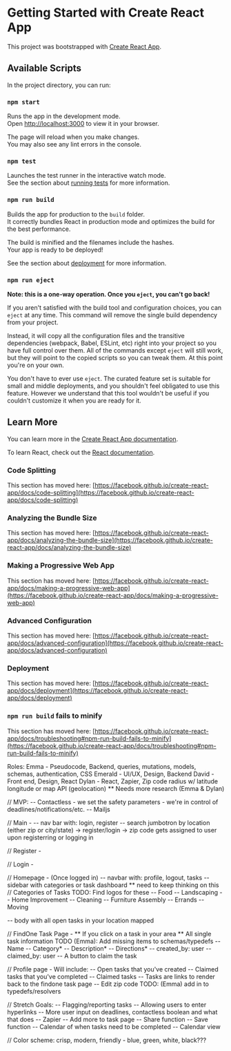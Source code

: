 # Getting Started with Create React App

This project was bootstrapped with [Create React App](https://github.com/facebook/create-react-app).

## Available Scripts

In the project directory, you can run:

### `npm start`

Runs the app in the development mode.\
Open [http://localhost:3000](http://localhost:3000) to view it in your browser.

The page will reload when you make changes.\
You may also see any lint errors in the console.

### `npm test`

Launches the test runner in the interactive watch mode.\
See the section about [running tests](https://facebook.github.io/create-react-app/docs/running-tests) for more information.

### `npm run build`

Builds the app for production to the `build` folder.\
It correctly bundles React in production mode and optimizes the build for the best performance.

The build is minified and the filenames include the hashes.\
Your app is ready to be deployed!

See the section about [deployment](https://facebook.github.io/create-react-app/docs/deployment) for more information.

### `npm run eject`

**Note: this is a one-way operation. Once you `eject`, you can't go back!**

If you aren't satisfied with the build tool and configuration choices, you can `eject` at any time. This command will remove the single build dependency from your project.

Instead, it will copy all the configuration files and the transitive dependencies (webpack, Babel, ESLint, etc) right into your project so you have full control over them. All of the commands except `eject` will still work, but they will point to the copied scripts so you can tweak them. At this point you're on your own.

You don't have to ever use `eject`. The curated feature set is suitable for small and middle deployments, and you shouldn't feel obligated to use this feature. However we understand that this tool wouldn't be useful if you couldn't customize it when you are ready for it.

## Learn More

You can learn more in the [Create React App documentation](https://facebook.github.io/create-react-app/docs/getting-started).

To learn React, check out the [React documentation](https://reactjs.org/).

### Code Splitting

This section has moved here: [https://facebook.github.io/create-react-app/docs/code-splitting](https://facebook.github.io/create-react-app/docs/code-splitting)

### Analyzing the Bundle Size

This section has moved here: [https://facebook.github.io/create-react-app/docs/analyzing-the-bundle-size](https://facebook.github.io/create-react-app/docs/analyzing-the-bundle-size)

### Making a Progressive Web App

This section has moved here: [https://facebook.github.io/create-react-app/docs/making-a-progressive-web-app](https://facebook.github.io/create-react-app/docs/making-a-progressive-web-app)

### Advanced Configuration

This section has moved here: [https://facebook.github.io/create-react-app/docs/advanced-configuration](https://facebook.github.io/create-react-app/docs/advanced-configuration)

### Deployment

This section has moved here: [https://facebook.github.io/create-react-app/docs/deployment](https://facebook.github.io/create-react-app/docs/deployment)

### `npm run build` fails to minify

This section has moved here: [https://facebook.github.io/create-react-app/docs/troubleshooting#npm-run-build-fails-to-minify](https://facebook.github.io/create-react-app/docs/troubleshooting#npm-run-build-fails-to-minify)





Roles:
Emma - Pseudocode, Backend, queries, mutations, models, schemas, authentication, CSS
Emerald - UI/UX, Design, Backend
David - Front end, Design, React 
Dylan - React, Zapier, Zip code radius w/ latitude longitude or map API (geolocation) ** Needs more research (Emma & Dylan)


// MVP:
-- Contactless - we set the safety parameters - we're in control of deadlines/notifications/etc.
-- Mailjs


// Main -
-- nav bar with: login, register
-- search jumbotron by location (either zip or city/state) -> register/login -> zip code gets assigned to user upon registerring or logging in 


// Register - 


// Login -


//  Homepage - (Once logged in) 
-- navbar with: profile, logout, tasks
-- sidebar with categories or task dashboard ** need to keep thinking on this
        // Categories of Tasks TODO: Find logos for these
        -- Food
        -- Landscaping
        -- Home Improvement
        -- Cleaning
        -- Furniture Assembly
        -- Errands
        -- Moving


-- body with all open tasks in your location mapped


// FindOne Task Page - ** If you click on a task in your area ** 
All single task information 
TODO (Emma): Add missing items to schemas/typedefs
-- Name
-- Category*
-- Description*
-- Directions*
-- created_by: user
-- claimed_by: user
-- A button to claim the task


// Profile page -
Will include:
-- Open tasks that you've created
-- Claimed tasks that you've completed
-- Claimed tasks 
-- Tasks are links to render back to the findone task page
-- Edit zip code TODO: (Emma) add in to typedefs/resolvers


// Stretch Goals:
-- Flagging/reporting tasks
-- Allowing users to enter hyperlinks
-- More user input on deadlines, contactless boolean and what that does
-- Zapier
-- Add more to task page
-- Share function
-- Save function
-- Calendar of when tasks need to be completed
-- Calendar view



// Color scheme: crisp, modern, friendly - blue, green, white, black???